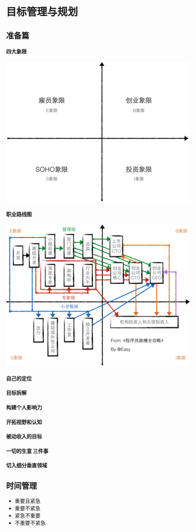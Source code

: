 # 目标管理与规划

## 准备篇

#### 四大象限
![4大象限](../assets/目标规划与管理/4大象限.png)
#### 职业路线图
![程序员职业路线图](../assets/目标规划与管理/程序员职业路线图.png)
#### 自己的定位


#### 目标拆解


#### 构建个人影响力


#### 开拓视野和认知

#### 被动收入的目标


#### 一切的生意 三件事

	
#### 切入细分垂直领域

## 时间管理
- 重要且紧急
- 重要不紧急
- 紧急不重要
- 不重要不紧急